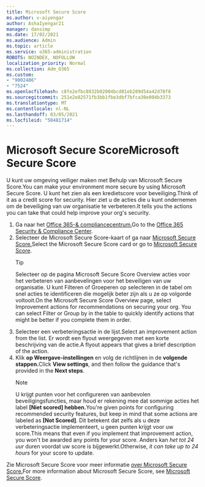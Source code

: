 ```yaml
---
title: Microsoft Secure Score
ms.author: v-aiyengar
author: AshaIyengar21
manager: dansimp
ms.date: 17/02/2021
ms.audience: Admin
ms.topic: article
ms.service: o365-administration
ROBOTS: NOINDEX, NOFOLLOW
localization_priority: Normal
ms.collection: Adm_O365
ms.custom:
- "9002486"
- "7524"
ms.openlocfilehash: c8fe2efbc8832b02004bcd01eb289d54a42d78f8
ms.sourcegitcommit: 251e2e82571fb3bb1fbe3dbf7bfca30e004b3373
ms.translationtype: MT
ms.contentlocale: nl-NL
ms.lasthandoff: 03/05/2021
ms.locfileid: "50481714"
---
```

# <a name="microsoft-secure-score"></a><span data-ttu-id="250af-102">Microsoft Secure Score</span><span class="sxs-lookup"><span data-stu-id="250af-102">Microsoft Secure Score</span></span>

<span data-ttu-id="250af-103">U kunt uw omgeving veiliger maken met Behulp van Microsoft Secure Score.</span><span class="sxs-lookup"><span data-stu-id="250af-103">You can make your environment more secure by using Microsoft Secure Score.</span></span> <span data-ttu-id="250af-104">U kunt het zien als een kredietscore voor beveiliging.</span><span class="sxs-lookup"><span data-stu-id="250af-104">Think of it as a credit score for security.</span></span> <span data-ttu-id="250af-105">Hier ziet u de acties die u kunt ondernemen om de beveiliging van uw organisatie te verbeteren.</span><span class="sxs-lookup"><span data-stu-id="250af-105">It tells you the actions you can take that could help improve your org's security.</span></span>

1. <span data-ttu-id="250af-106">Ga naar het [Office 365-& compliancecentrum.](https://go.microsoft.com/fwlink/p/?linkid=2077143)</span><span class="sxs-lookup"><span data-stu-id="250af-106">Go to the [Office 365 Security & Compliance Center](https://go.microsoft.com/fwlink/p/?linkid=2077143).</span></span>
1. <span data-ttu-id="250af-107">Selecteer de Microsoft Secure Score-kaart of ga naar [Microsoft Secure Score.](https://go.microsoft.com/fwlink/?linkid=2099589)</span><span class="sxs-lookup"><span data-stu-id="250af-107">Select the Microsoft Secure Score card or go to [Microsoft Secure Score](https://go.microsoft.com/fwlink/?linkid=2099589).</span></span>
    > [!TIP]
    >  <span data-ttu-id="250af-108">Selecteer op de pagina Microsoft Secure Score Overview acties voor het verbeteren van aanbevelingen voor het beveiligen van uw organisatie. U kunt Filteren of Groeperen op selecteren in de tabel om snel acties te identificeren die mogelijk beter zijn als u ze op volgorde voltooit.</span><span class="sxs-lookup"><span data-stu-id="250af-108">On the Microsoft Secure Score Overview page, select Improvement actions for recommendations on securing your org. You can select Filter or Group by in the table to quickly identify actions that might be better if you complete them in order.</span></span>
1. <span data-ttu-id="250af-109">Selecteer een verbeteringsactie in de lijst.</span><span class="sxs-lookup"><span data-stu-id="250af-109">Select an improvement action from the list.</span></span> <span data-ttu-id="250af-110">Er wordt een flyout weergegeven met een korte beschrijving van de actie.</span><span class="sxs-lookup"><span data-stu-id="250af-110">A flyout appears that gives a brief description of the action.</span></span>
1. <span data-ttu-id="250af-111">Klik **op Weergave-instellingen** en volg de richtlijnen in de **volgende stappen.**</span><span class="sxs-lookup"><span data-stu-id="250af-111">Click **View settings**, and then follow the guidance that's provided in the **Next steps**.</span></span>
    > [!NOTE]
    > <span data-ttu-id="250af-112">U krijgt punten voor het configureren van aanbevolen beveiligingsfuncties, maar houd er rekening mee dat sommige acties het label **[Niet scored] hebben.**</span><span class="sxs-lookup"><span data-stu-id="250af-112">You're given points for configuring recommended security features, but keep in mind that some actions are labeled as **[Not Scored]**.</span></span> <span data-ttu-id="250af-113">Dit betekent dat zelfs als u deze verbeteringsactie implementeert, u geen punten krijgt voor uw score.</span><span class="sxs-lookup"><span data-stu-id="250af-113">This means that even if you implement that improvement action, you won't be awarded any points for your score.</span></span> <span data-ttu-id="250af-114">Anders kan *het tot 24 uur* duren voordat uw score is bijgewerkt.</span><span class="sxs-lookup"><span data-stu-id="250af-114">Otherwise, *it can take up to 24 hours* for your score to update.</span></span>

<span data-ttu-id="250af-115">Zie Microsoft Secure Score voor meer informatie [over Microsoft Secure Score.](https://go.microsoft.com/fwlink/?linkid=2103077)</span><span class="sxs-lookup"><span data-stu-id="250af-115">For more information about Microsoft Secure Score, see [Microsoft Secure Score](https://go.microsoft.com/fwlink/?linkid=2103077).</span></span>